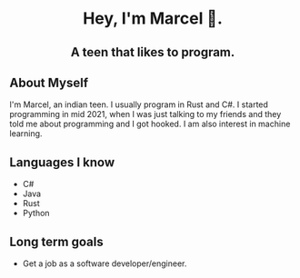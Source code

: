 <h1 align="center">Hey, I'm Marcel 🙂.</h1>
<h2 align="center">A teen that likes to program.</h2>

## About Myself
I'm Marcel, an indian teen. I usually program in Rust and C#. I started programming in mid 2021, when I was just talking to my friends and they told me about programming and I got hooked. I am also interest in machine learning.
## Languages I know
* C#
* Java
* Rust
* Python

## Long term goals
* Get a job as a software developer/engineer.
